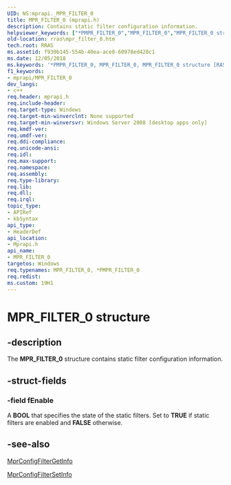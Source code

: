 ```yaml
---
UID: NS:mprapi._MPR_FILTER_0
title: MPR_FILTER_0 (mprapi.h)
description: Contains static filter configuration information.
helpviewer_keywords: ["*PMPR_FILTER_0","MPR_FILTER_0","MPR_FILTER_0 structure [RAS]","PMPR_FILTER_0","PMPR_FILTER_0 structure pointer [RAS]","mprapi/MPR_FILTER_0","mprapi/PMPR_FILTER_0","rras.mpr_filter_0"]
old-location: rras\mpr_filter_0.htm
tech.root: RRAS
ms.assetid: f930b145-554b-40ea-ace0-60978ed428c1
ms.date: 12/05/2018
ms.keywords: '*PMPR_FILTER_0, MPR_FILTER_0, MPR_FILTER_0 structure [RAS], PMPR_FILTER_0, PMPR_FILTER_0 structure pointer [RAS], mprapi/MPR_FILTER_0, mprapi/PMPR_FILTER_0, rras.mpr_filter_0'
f1_keywords:
- mprapi/MPR_FILTER_0
dev_langs:
- c++
req.header: mprapi.h
req.include-header: 
req.target-type: Windows
req.target-min-winverclnt: None supported
req.target-min-winversvr: Windows Server 2008 [desktop apps only]
req.kmdf-ver: 
req.umdf-ver: 
req.ddi-compliance: 
req.unicode-ansi: 
req.idl: 
req.max-support: 
req.namespace: 
req.assembly: 
req.type-library: 
req.lib: 
req.dll: 
req.irql: 
topic_type:
- APIRef
- kbSyntax
api_type:
- HeaderDef
api_location:
- Mprapi.h
api_name:
- MPR_FILTER_0
targetos: Windows
req.typenames: MPR_FILTER_0, *PMPR_FILTER_0
req.redist: 
ms.custom: 19H1
---
```


# MPR_FILTER_0 structure


## -description


The <b>MPR_FILTER_0</b> structure contains static filter configuration information.


## -struct-fields




### -field fEnable

 
A <b>BOOL</b> that specifies the state of the static filters. Set to <b>TRUE</b> if static filters are  enabled and <b>FALSE</b> otherwise.






## -see-also




<a href="https://docs.microsoft.com/windows/desktop/api/mprapi/nf-mprapi-mprconfigfiltergetinfo">MprConfigFilterGetInfo</a>



<a href="https://docs.microsoft.com/windows/desktop/api/mprapi/nf-mprapi-mprconfigfiltersetinfo">MprConfigFilterSetInfo</a>
 

 

